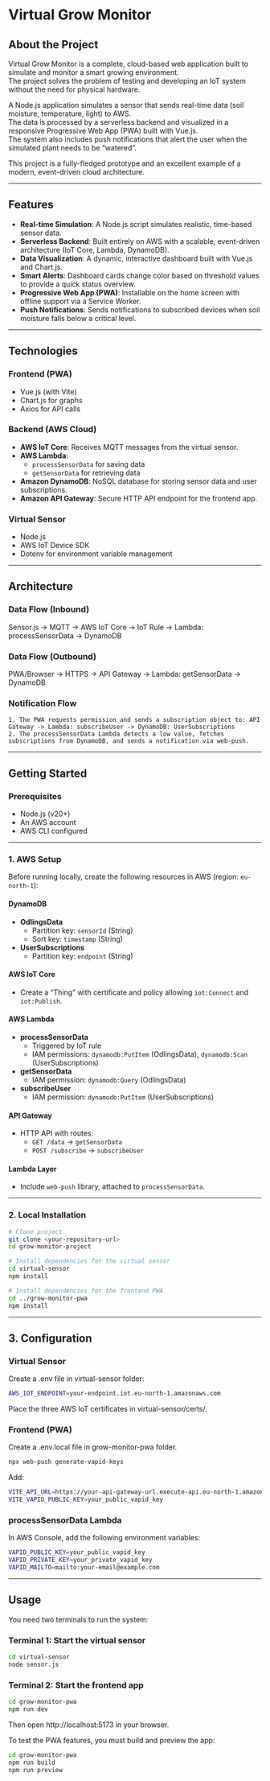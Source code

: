 # Virtual Grow Monitor

## About the Project
Virtual Grow Monitor is a complete, cloud-based web application built to simulate and monitor a smart growing environment.  
The project solves the problem of testing and developing an IoT system without the need for physical hardware.

A Node.js application simulates a sensor that sends real-time data (soil moisture, temperature, light) to AWS.  
The data is processed by a serverless backend and visualized in a responsive Progressive Web App (PWA) built with Vue.js.  
The system also includes push notifications that alert the user when the simulated plant needs to be “watered”.

This project is a fully-fledged prototype and an excellent example of a modern, event-driven cloud architecture.

---

## Features
- **Real-time Simulation**: A Node.js script simulates realistic, time-based sensor data.  
- **Serverless Backend**: Built entirely on AWS with a scalable, event-driven architecture (IoT Core, Lambda, DynamoDB).  
- **Data Visualization**: A dynamic, interactive dashboard built with Vue.js and Chart.js.  
- **Smart Alerts**: Dashboard cards change color based on threshold values to provide a quick status overview.  
- **Progressive Web App (PWA)**: Installable on the home screen with offline support via a Service Worker.  
- **Push Notifications**: Sends notifications to subscribed devices when soil moisture falls below a critical level.  

---

## Technologies

### Frontend (PWA)
- Vue.js (with Vite)  
- Chart.js for graphs  
- Axios for API calls  

### Backend (AWS Cloud)
- **AWS IoT Core**: Receives MQTT messages from the virtual sensor.  
- **AWS Lambda**:  
  - `processSensorData` for saving data  
  - `getSensorData` for retrieving data  
- **Amazon DynamoDB**: NoSQL database for storing sensor data and user subscriptions.  
- **Amazon API Gateway**: Secure HTTP API endpoint for the frontend app.  

### Virtual Sensor
- Node.js  
- AWS IoT Device SDK  
- Dotenv for environment variable management  

---

## Architecture

### Data Flow (Inbound)
Sensor.js → MQTT → AWS IoT Core → IoT Rule → Lambda: processSensorData → DynamoDB

### Data Flow (Outbound)
PWA/Browser → HTTPS → API Gateway → Lambda: getSensorData → DynamoDB

### Notification Flow
    1. The PWA requests permission and sends a subscription object to: API Gateway -> Lambda: subscribeUser -> DynamoDB: UserSubscriptions
    2. The processSensorData Lambda detects a low value, fetches subscriptions from DynamoDB, and sends a notification via web-push.

---

## Getting Started

### Prerequisites
- Node.js (v20+)  
- An AWS account  
- AWS CLI configured  

---

### 1. AWS Setup
Before running locally, create the following resources in AWS (region: `eu-north-1`):

#### DynamoDB
- **OdlingsData**  
  - Partition key: `sensorId` (String)  
  - Sort key: `timestamp` (String)  
- **UserSubscriptions**  
  - Partition key: `endpoint` (String)  

#### AWS IoT Core
- Create a “Thing” with certificate and policy allowing `iot:Connect` and `iot:Publish`.

#### AWS Lambda
- **processSensorData**  
  - Triggered by IoT rule  
  - IAM permissions: `dynamodb:PutItem` (OdlingsData), `dynamodb:Scan` (UserSubscriptions)  
- **getSensorData**  
  - IAM permission: `dynamodb:Query` (OdlingsData)  
- **subscribeUser**  
  - IAM permission: `dynamodb:PutItem` (UserSubscriptions)  

#### API Gateway
- HTTP API with routes:  
  - `GET /data` → `getSensorData`  
  - `POST /subscribe` → `subscribeUser`  

#### Lambda Layer
- Include `web-push` library, attached to `processSensorData`.  

---

### 2. Local Installation

```bash
# Clone project
git clone <your-repository-url>
cd grow-monitor-project

# Install dependencies for the virtual sensor
cd virtual-sensor
npm install

# Install dependencies for the frontend PWA
cd ../grow-monitor-pwa
npm install
```

---

## 3. Configuration

### Virtual Sensor
Create a .env file in virtual-sensor folder:
```bash
AWS_IOT_ENDPOINT=your-endpoint.iot.eu-north-1.amazonaws.com
```
Place the three AWS IoT certificates in virtual-sensor/certs/.

### Frontend (PWA)
Create a .env.local file in grow-monitor-pwa folder.
```bash
npx web-push generate-vapid-keys
```
Add:
```bash
VITE_API_URL=https://your-api-gateway-url.execute-api.eu-north-1.amazonaws.com
VITE_VAPID_PUBLIC_KEY=your_public_vapid_key
```
### processSensorData Lambda
In AWS Console, add the following environment variables:
```bash
VAPID_PUBLIC_KEY=your_public_vapid_key
VAPID_PRIVATE_KEY=your_private_vapid_key
VAPID_MAILTO=mailto:your-email@example.com
```

---

## Usage
You need two terminals to run the system:

### Terminal 1: Start the virtual sensor
```bash
cd virtual-sensor
node sensor.js
```

### Terminal 2: Start the frontend app
```bash
cd grow-monitor-pwa
npm run dev
```
Then open http://localhost:5173 in your browser.

To test the PWA features, you must build and preview the app:
```bash
cd grow-monitor-pwa
npm run build
npm run preview
```